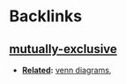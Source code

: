 
# Backlinks
## [mutually-exclusive](<mutually-exclusive.md>)
- **[Related](<Related.md>):** [venn diagrams](<venn diagrams.md>),

